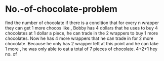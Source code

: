 # No.-of-chocolate-problem
find the number of chocolate if there is a condition that for every n wrapper they can get 1 more chocos  like ,   Bobby has 4  dollars that he uses to buy  4 chocolates at 1  dollar a piece, he can trade in the 2 wrappers to buy   1 more chocolates. Now he has 4  more wrappers that he can trade in for  2 more chocolate. Because he only has 2 wrapper left at this point and  he can take 1 more , he was only able to eat a total of 7 pieces of chocolate. 4+2+1
 hey no. of
